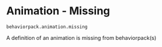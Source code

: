 # Animation - Missing

`behaviorpack.animation.missing`

A definition of an animation is missing from behaviorpack(s)
